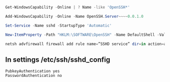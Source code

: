 ```Powershell
Get-WindowsCapability -Online | ? Name -like 'OpenSSH*'
```

```Powershell
Add-WindowsCapability -Online -Name OpenSSH.Server~~~~0.0.1.0
```

```Powershell
Set-Service -Name sshd -StartupType 'Automatic'
```

```Powershell
New-ItemProperty -Path "HKLM:\SOFTWARE\OpenSSH" -Name DefaultShell -Value "C:\Users\andre\AppData\Local\wsltty\bin\mintty.exe" -PropertyType String -Force
```

```Powershell
netsh advfirewall firewall add rule name=”SSHD service” dir=in action=allow protocol=TCP localport=22
```

## In settings /etc/ssh/sshd_config
```
PubkeyAuthentication yes
PasswordAuthentication no
```
